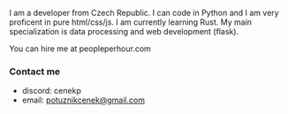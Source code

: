 I am a developer from Czech Republic. I can code in Python and I am very proficent in pure html/css/js. I am currently learning Rust. My main specialization is data processing and web development (flask). 

You can hire me at peopleperhour.com


### Contact me
- discord: cenekp
- email: potuznikcenek@gmail.com
